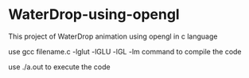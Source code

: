 # WaterDrop-using-opengl
This project of WaterDrop animation using opengl in c language

use gcc filename.c -lglut -lGLU -lGL -lm   command to compile the code 

use ./a.out to execute the code